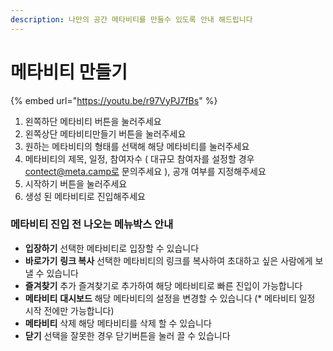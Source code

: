 ```yaml
---
description: 나만의 공간 메타비티를 만들수 있도록 안내 해드립니다
---
```


# 메타비티 만들기

{% embed url="https://youtu.be/r97VyPJ7fBs" %}

1. 왼쪽하단 메타비티 버튼을 눌러주세요
2. 왼쪽상단 메타비티만들기 버튼을 눌러주세요
3. 원하는 메타비티의 형태를 선택해 해당 메타비티를 눌러주세요
4. 메타비티의 제목, 일정, 참여자수 ( 대규모 참여자를 설정할 경우 contect@meta.camp로 문의주세요 ), 공개 여부를 지정해주세요&#x20;
5. 시작하기 버튼을 눌러주세요&#x20;
6. 생성 된 메타비티로 진입해주세요&#x20;

### 메타비티 진입 전 나오는 메뉴박스 안내&#x20;

* **입장하기** 선택한 메타비티로 입장할 수 있습니다&#x20;
* **바로가기** **링크 복사** 선택한 메타비티의 링크를 복사하여 초대하고 싶은 사람에게 보낼 수 있습니다&#x20;
* **즐겨찾기** 추가 즐겨찾기로 추가하여 해당 메타비티로 빠른 진입이 가능합니다
* **메타비티** **대시보드** 해당 메타비티의 설정을 변경할 수 있습니다 (\* 메타비티 일정 시작 전에만 가능합니다)
* **메타비티** 삭제 해당 메타비티를 삭제 할 수 있습니다&#x20;
* **닫기** 선택을 잘못한 경우 닫기버튼을 눌러 끌 수 있습니다&#x20;



